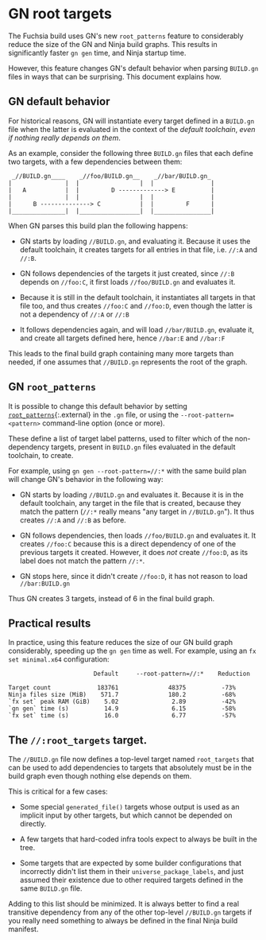 # GN root targets

The Fuchsia build uses GN's new `root_patterns` feature to considerably
reduce the size of the GN and Ninja build graphs. This results in significantly
faster `gn gen` time, and Ninja startup time.

However, this feature changes GN's default behavior when parsing `BUILD.gn` files
in ways that can be surprising. This document explains how.

## GN default behavior

For historical reasons, GN will instantiate every target defined in a `BUILD.gn` file
when the latter is evaluated in the context of the _default toolchain_, _even if nothing
really depends on them_.

As an example, consider the following three `BUILD.gn` files that each define two targets,
with a few dependencies between them:

```none {:.devsite-disable-click-to-copy}
 _//BUILD.gn____    _//foo/BUILD.gn__    _//bar/BUILD.gn_
|               |  |                 |  |                |
|   A           |  |         D -------------> E          |
|               |  |                 |  |                |
|      B --------------> C           |  |         F      |
|_______________|  |_________________|  |________________|
```

When GN parses this build plan the following happens:

- GN starts by loading `//BUILD.gn`, and evaluating it. Because it
  uses the default toolchain, it creates targets for all entries in
  that file, i.e. `//:A` and `//:B`.

- GN follows dependencies of the targets it just created, since
  `//:B` depends on `//foo:C`, it first loads `//foo/BUILD.gn` and
  evaluates it.

- Because it is still in the default toolchain, it instantiates all
  targets in that file too, and thus creates `//foo:C` and `//foo:D`,
  even though the latter is not a dependency of `//:A` or `//:B`

- It follows dependencies again, and will load `//bar/BUILD.gn`,
  evaluate it, and create all targets defined here, hence `//bar:E`
  and `//bar:F`

This leads to the final build graph containing many more targets than
needed, if one assumes that `//BUILD.gn` represents the root of the
graph.

## GN `root_patterns`

It is possible to change this default behavior by setting
[`root_patterns`][gn-root-patterns]{:.external} in the `.gn` file,
or using the `--root-pattern=<pattern>` command-line option (once or
more).

These define a list of target label patterns, used to filter which
of the non-dependency targets, present in `BUILD.gn` files evaluated
in the default toolchain, to create.

For example, using `gn gen --root-pattern=//:*` with the same build
plan will change GN's behavior in the following way:

- GN starts by loading `//BUILD.gn` and evaluates it. Because it is
  in the default toolchain, any target in the file that is created,
  because they match the pattern (`//:*` really means "any target
  in `//BUILD.gn`"). It thus creates `//:A` and `//:B` as before.

- GN follows dependencies, then loads `//foo/BUILD.gn` and evaluates
  it. It creates `//foo:C` because this is a direct dependency of
  one of the previous targets it created. However, it does _not_
  create `//foo:D`, as its label does not match the pattern `//:*`.

- GN stops here, since it didn't create `//foo:D`, it has not reason
  to load `//bar:BUILD.gn`

Thus GN creates 3 targets, instead of 6 in the final build graph.

## Practical results

In practice, using this feature reduces the size of our GN build
graph considerably, speeding up the `gn gen` time as well. For
example, using an `fx set minimal.x64` configuration:

```none {:.devsite-disable-click-to-copy}
                        Default     --root-pattern=//:*    Reduction

Target count             183761              48375          -73%
Ninja files size (MiB)    571.7              180.2          -68%
`fx set` peak RAM (GiB)    5.02               2.89          -42%
`gn gen` time (s)          14.9               6.15          -58%
`fx set` time (s)          16.0               6.77          -57%
```

## The `//:root_targets` target.

The `//BUILD.gn` file now defines a top-level target named `root_targets`
that can be used to add dependencies to targets that absolutely must
be in the build graph even though nothing else depends on them.

This is critical for a few cases:

- Some special `generated_file()` targets whose output is used
  as an implicit input by other targets, but which cannot be depended
  on directly.

- A few targets that hard-coded infra tools expect to always be built
  in the tree.

- Some targets that are expected by some builder configurations that
  incorrectly didn't list them in their `universe_package_labels`,
  and just assumed their existence due to other required targets
  defined in the same `BUILD.gn` file.

Adding to this list should be minimized. It is always better to find
a real transitive dependency from any of the other top-level
`//BUILD.gn` targets if you really need something to always be
defined in the final Ninja build manifest.

[gn-root-patterns]: https://gn.googlesource.com/gn/+/main/docs/reference.md#other-help-topics-gn-file-variables
